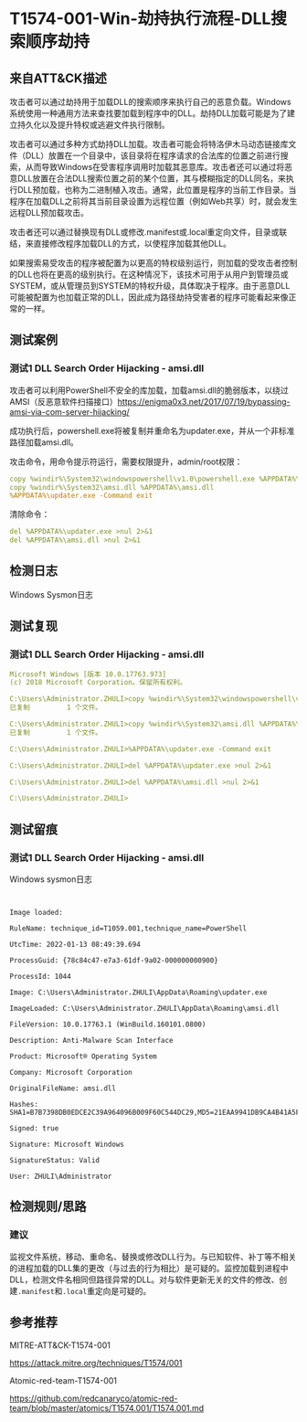 # T1574-001-Win-劫持执行流程-DLL搜索顺序劫持

## 来自ATT&CK描述

攻击者可以通过劫持用于加载DLL的搜索顺序来执行自己的恶意负载。Windows系统使用一种通用方法来查找要加载到程序中的DLL。劫持DLL加载可能是为了建立持久化以及提升特权或逃避文件执行限制。

攻击者可以通过多种方式劫持DLL加载。攻击者可能会将特洛伊木马动态链接库文件（DLL）放置在一个目录中，该目录将在程序请求的合法库的位置之前进行搜索，从而导致Windows在受害程序调用时加载其恶意库。攻击者还可以通过将恶意DLL放置在合法DLL搜索位置之前的某个位置，其与模糊指定的DLL同名，来执行DLL预加载，也称为二进制植入攻击。通常，此位置是程序的当前工作目录。当程序在加载DLL之前将其当前目录设置为远程位置（例如Web共享）时，就会发生远程DLL预加载攻击。

攻击者还可以通过替换现有DLL或修改.manifest或.local重定向文件，目录或联结，来直接修改程序加载DLL的方式，以使程序加载其他DLL。

如果搜索易受攻击的程序被配置为以更高的特权级别运行，则加载的受攻击者控制的DLL也将在更高的级别执行。在这种情况下，该技术可用于从用户到管理员或SYSTEM，或从管理员到SYSTEM的特权升级，具体取决于程序。由于恶意DLL可能被配置为也加载正常的DLL，因此成为路径劫持受害者的程序可能看起来像正常的一样。

## 测试案例

### 测试1 DLL Search Order Hijacking - amsi.dll

攻击者可以利用PowerShell不安全的库加载，加载amsi.dll的脆弱版本，以绕过AMSI（反恶意软件扫描接口）<https://enigma0x3.net/2017/07/19/bypassing-amsi-via-com-server-hijacking/>

成功执行后，powershell.exe将被复制并重命名为updater.exe，并从一个非标准路径加载amsi.dll。

攻击命令，用命令提示符运行，需要权限提升，admin/root权限：

```yml
copy %windir%\System32\windowspowershell\v1.0\powershell.exe %APPDATA%\updater.exe
copy %windir%\System32\amsi.dll %APPDATA%\amsi.dll
%APPDATA%\updater.exe -Command exit
```

清除命令：

```yml
del %APPDATA%\updater.exe >nul 2>&1
del %APPDATA%\amsi.dll >nul 2>&1
```

## 检测日志

Windows Sysmon日志

## 测试复现

### 测试1 DLL Search Order Hijacking - amsi.dll

```yml
Microsoft Windows [版本 10.0.17763.973]
(c) 2018 Microsoft Corporation。保留所有权利。

C:\Users\Administrator.ZHULI>copy %windir%\System32\windowspowershell\v1.0\powershell.exe %APPDATA%\updater.exe
已复制         1 个文件。

C:\Users\Administrator.ZHULI>copy %windir%\System32\amsi.dll %APPDATA%\amsi.dll
已复制         1 个文件。

C:\Users\Administrator.ZHULI>%APPDATA%\updater.exe -Command exit

C:\Users\Administrator.ZHULI>del %APPDATA%\updater.exe >nul 2>&1

C:\Users\Administrator.ZHULI>del %APPDATA%\amsi.dll >nul 2>&1

C:\Users\Administrator.ZHULI>
```

## 测试留痕

### 测试1 DLL Search Order Hijacking - amsi.dll

Windows sysmon日志

```事件ID:7
      

Image loaded:

RuleName: technique_id=T1059.001,technique_name=PowerShell

UtcTime: 2022-01-13 08:49:39.694

ProcessGuid: {78c84c47-e7a3-61df-9a02-000000000900}

ProcessId: 1044

Image: C:\Users\Administrator.ZHULI\AppData\Roaming\updater.exe

ImageLoaded: C:\Users\Administrator.ZHULI\AppData\Roaming\amsi.dll

FileVersion: 10.0.17763.1 (WinBuild.160101.0800)

Description: Anti-Malware Scan Interface

Product: Microsoft® Operating System

Company: Microsoft Corporation

OriginalFileName: amsi.dll

Hashes: SHA1=B7B7398DB0EDCE2C39A964096B009F60C544DC29,MD5=21EAA9941DB9CA4B41A5FFCBFE4CA9A5,SHA256=F675D2A8686A7CFD7A7056AC490E159A17D6B728420CF15C4EE26C670437370A,IMPHASH=11E9179F7B8A676A1110DA8E334D75BE

Signed: true

Signature: Microsoft Windows

SignatureStatus: Valid

User: ZHULI\Administrator
```

## 检测规则/思路

### 建议

监视文件系统，移动、重命名、替换或修改DLL行为。与已知软件、补丁等不相关的进程加载的DLL集的更改（与过去的行为相比）是可疑的。监控加载到进程中DLL，检测文件名相同但路径异常的DLL。对与软件更新无关的文件的修改、创建`.manifest`和`.local`重定向是可疑的。

## 参考推荐

MITRE-ATT&CK-T1574-001

<https://attack.mitre.org/techniques/T1574/001>

Atomic-red-team-T1574-001

<https://github.com/redcanaryco/atomic-red-team/blob/master/atomics/T1574.001/T1574.001.md>
